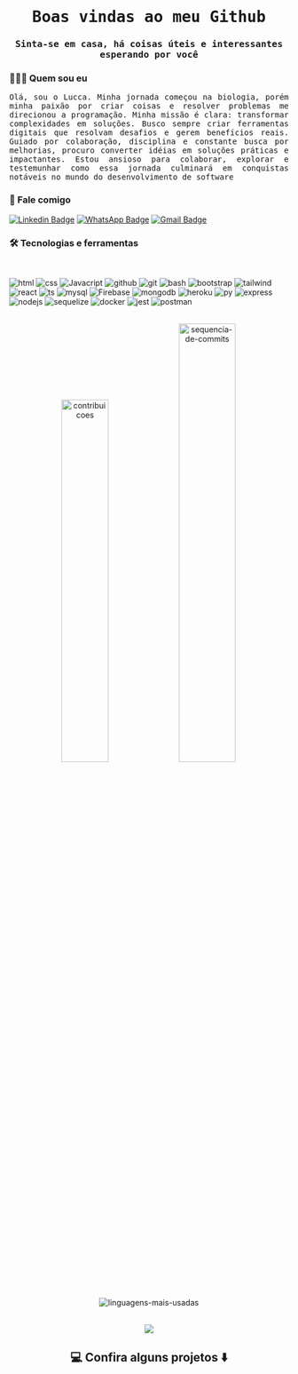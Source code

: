 <div align="center"> 
  <samp>
    <h1>Boas vindas ao meu Github</h1>
    <h3>Sinta-se em casa, há coisas úteis e interessantes esperando por você</h3>
  </samp>
</div>

<div align="justify">

### 👨🏽‍💻 Quem sou eu 
<samp>
Olá, sou o Lucca. Minha jornada começou na biologia, porém minha paixão por criar coisas e resolver problemas me direcionou a programação. Minha missão é clara: transformar complexidades em soluções. Busco sempre criar ferramentas digitais que resolvam desafios e gerem benefícios reais. Guiado por colaboração, disciplina e constante busca por melhorias, procuro converter idéias em soluções práticas e impactantes. Estou ansioso para colaborar, explorar e testemunhar como essa jornada culminará em conquistas notáveis no mundo do desenvolvimento de software
</samp>
</div>
  
### 💬 Fale comigo 
[![Linkedin Badge](https://img.shields.io/badge/LinkedIn-0077B5?style=for-the-badge&logo=linkedin&logoColor=white&link=https://www.linkedin.com/in/lucca-rendall/)](https://www.linkedin.com/in/lucca-rendall/) 
[![WhatsApp Badge](https://img.shields.io/badge/WhatsApp-25D366?style=for-the-badge&logo=whatsapp&logoColor=white&link=https://wa.me/5581986339926)](https://wa.me/5581986339926) 
[![Gmail Badge](https://img.shields.io/badge/Gmail-D14836?style=for-the-badge&logo=gmail&logoColor=white&link=mailto:luccarendall2@gmail.com)](mailto:luccarendall2@gmail.com)

### 🛠️ Tecnologias e ferramentas
<br />
<div">  
  
  ![html](https://img.shields.io/badge/html-E34F26?style=for-the-badge&logo=html5&logoColor=white)
  ![css](https://img.shields.io/badge/css-1572B6?style=for-the-badge&logo=css3&logoColor=white)
  ![Javacript](https://img.shields.io/badge/Javacript-F7DF1E?style=for-the-badge&logo=javascript&logoColor=black)
  ![github](https://img.shields.io/badge/github-181717?style=for-the-badge&logo=github&logoColor=white)
  ![git](https://img.shields.io/badge/git-F05032?style=for-the-badge&logo=git&logoColor=white)
  ![bash](https://img.shields.io/badge/bash-E95420?style=for-the-badge&logo=gnu-bash&logoColor=white)
  ![bootstrap](https://img.shields.io/badge/bootstrap-563D7C?style=for-the-badge&logo=bootstrap&logoColor=white)
  ![tailwind](https://img.shields.io/badge/tailwind-38B2AC?style=for-the-badge&logo=tailwind-css&logoColor=white)
  ![react](https://img.shields.io/badge/react-61DAFB?style=for-the-badge&logo=react&logoColor=white)
  ![ts](https://img.shields.io/badge/typescript-3178C6?style=for-the-badge&logo=typescript&logoColor=white)
  ![mysql](https://img.shields.io/badge/mysql-4479A1?style=for-the-badge&logo=mysql&logoColor=white)
  ![Firebase](https://img.shields.io/badge/Firebase-ffa611?style=for-the-badge&logo=firebase&logoColor=white)
  ![mongodb](https://img.shields.io/badge/mongodb-47A248?style=for-the-badge&logo=mongodb&logoColor=white)
  ![heroku](https://img.shields.io/badge/heroku-430098?style=for-the-badge&logo=heroku&logoColor=white)
  ![py](https://img.shields.io/badge/python-F7DF1E?style=for-the-badge&logo=python&logoColor=white)
  ![express](https://img.shields.io/badge/express-000000?style=for-the-badge&logo=express&logoColor=white)
  ![nodejs](https://img.shields.io/badge/nodejs-339933?style=for-the-badge&logo=node.js&logoColor=white)
  ![sequelize](https://img.shields.io/badge/sequelize-52B0E7?style=for-the-badge&logo=sequelize&logoColor=white)
  ![docker](https://img.shields.io/badge/docker-2496ED?style=for-the-badge&logo=docker&logoColor=white)
  ![jest](https://img.shields.io/badge/jest-C21325?style=for-the-badge&logo=jest&logoColor=white)
  ![postman](https://img.shields.io/badge/postman-FF6C37?style=for-the-badge&logo=postman&logoColor=white)
</div>
<br />
<div align="center">
    <img src="https://github-readme-stats.vercel.app/api?username=luccarendall&theme=dark&border_radius=5&bg_color=000000" width=40.9% alt="contribuicoes">
    <img src="https://streak-stats.demolab.com?user=luccarendall&theme=dark&border_radius=5&background=000000&currStreakLabel=FFFFFF&count_private=true"" width=45% alt="sequencia-de-commits">
    <img src="https://github-readme-stats.vercel.app/api/top-langs/?username=luccarendall&layout=compact&theme=dark&border_radius=5&locale=pt-br&date_format=j%20M%5B%20Y%5D&bg_color=000000&count_private=true&card_width=400&custom_title=Ferramentas%20mais%20utilizadas" alt="linguagens-mais-usadas">
</div>
<br />
<p align="center"><img src="https://komarev.com/ghpvc/?username=LuccaRendall&style=flat-square&color=986DFF"></p>

<h2  align="center">💻 Confira alguns projetos ⬇️ </h2>

